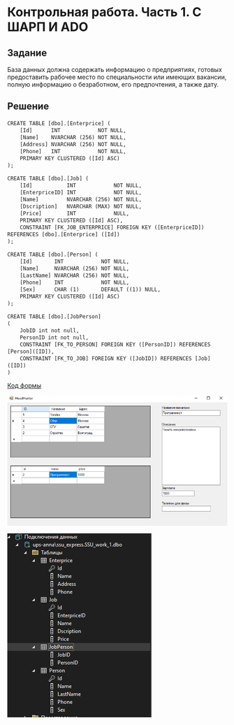 # Контрольная работа. Часть 1. C ШАРП И ADO

## Задание

База данных должна содержать информацию о предприятиях, готовых предоставить рабочее место по специальности или имеющих вакансии, полную информацию о безработном, его предпочтения, а также дату.

## Решение

```
CREATE TABLE [dbo].[Enterprice] (
    [Id]      INT            NOT NULL,
    [Name]    NVARCHAR (256) NOT NULL,
    [Address] NVARCHAR (256) NOT NULL,
    [Phone]   INT            NOT NULL,
    PRIMARY KEY CLUSTERED ([Id] ASC)
);
```

```
CREATE TABLE [dbo].[Job] (
    [Id]           INT            NOT NULL,
    [EnterpriceID] INT            NOT NULL,
    [Name]         NVARCHAR (256) NOT NULL,
    [Dscription]   NVARCHAR (MAX) NOT NULL,
    [Price]        INT            NULL,
    PRIMARY KEY CLUSTERED ([Id] ASC),
    CONSTRAINT [FK_JOB_ENTERPRICE] FOREIGN KEY ([EnterpriceID]) REFERENCES [dbo].[Enterprice] ([Id])
);
```

```
CREATE TABLE [dbo].[Person] (
    [Id]       INT            NOT NULL,
    [Name]     NVARCHAR (256) NOT NULL,
    [LastName] NVARCHAR (256) NOT NULL,
    [Phone]    INT            NOT NULL,
    [Sex]      CHAR (1)       DEFAULT ((1)) NULL,
    PRIMARY KEY CLUSTERED ([Id] ASC)
);
```

```
CREATE TABLE [dbo].[JobPerson]
(
	JobID int not null,
	PersonID int not null, 
    CONSTRAINT [FK_TO_PERSON] FOREIGN KEY ([PersonID]) REFERENCES [Person]([ID]),
	CONSTRAINT [FK_TO_JOB] FOREIGN KEY ([JobID]) REFERENCES [Job]([ID])
)
```

[Код формы](Form1.cs)

![](hh.png)

![](db.png)